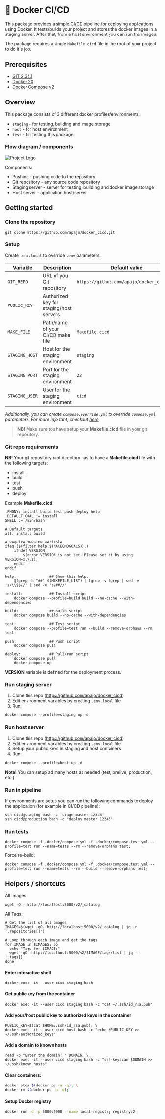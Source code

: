 # 🐳 Docker CI/CD

This package provides a simple CI/CD pipeline for deploying applications using Docker.
It tests/builds your project and stores the docker images in a staging server.
After that, from a host environment you can run the images.

The package requires a single `Makefile.cicd` file in the root of your project to do it's job.

## Prerequisites

- [GIT 2.34.1](https://git-scm.com/)
- [Docker 20](https://www.docker.com/)
- [Docker Compose v2](https://www.docker.com/)

## Overview

This package consists of 3 different docker profiles/environments:
* `staging` - for testing, building and image storage
* `host` - for host environment
* `test` - for testing this package

### Flow diagram / components

![Project Logo](./docs/pipeline.png)

Components:

* Pushing - pushing code to the repository
* Git repository - any source code repository
* Staging server - server for testing, building and docker image storage
* Host server - application host/server

## Getting started

### Clone the repository

```shell
git clone https://github.com/apajo/docker_cicd.git
```

### Setup

Create `.env.local` to override `.env` parameters.


| Variable           | Description                                   | Default value                              |
|--------------------|-----------------------------------------------|--------------------------------------------|
| `GIT_REPO`         | URL of you Git repository                     | `https://github.com/apajo/docker_cicd.git` |
| `PUBLIC_KEY`       | Authorized key for staging/host servers |                                            |
| `MAKE_FILE`        | Path/name of your CI/CD make file             | `Makefile.cicd`                            |
| `STAGING_HOST`     | Host for the staging environment              | `staging`                                  |
| `STAGING_PORT`     | Port for the staging environment              | `22`                                       |
| `STAGING_USER`     | User for the staging environment              | `cicd`                                     |


_Additionally, you can create `compose.override.yml` to override `compose.yml` parameters. For more info taht, checkout [here](https://docs.docker.com/compose/)_

> __NB!__ Make sure tou have setup your __Makefile.cicd__ file in your git repository.

### Git repo requirements

__NB!__ Your git repository root directory has to have a
__Makefile.cicd__ file with the following targets:
* install
* build
* test
* push
* deploy

Example __Makefile.cicd__:

```shell
.PHONY: install build test push deploy help
.DEFAULT_GOAL := install
SHELL := /bin/bash

# Default targets
all: install build

# Require VERSION veriable
ifeq ($(filter help,$(MAKECMDGOALS)),)
    ifndef VERSION
        $(error VERSION is not set. Please set it by using VERSION=x.y.z);
    endif
endif

help:               ## Show this help.
	@fgrep -h "##" $(MAKEFILE_LIST) | fgrep -v fgrep | sed -e 's/\\$$//' | sed -e 's/##//'

install:            ## Install script
	docker compose --profile=build build --no-cache --with-dependencies

build:              ## Build script
	docker compose build --no-cache --with-dependencies

test:               ## Test script
	docker compose --profile=test run --build --remove-orphans --rm test

push:               ## Push script
	docker compose push

deploy:             ## Pull/run script
	docker compose pull
	docker compose up

```

__VERSION__ variable is defined for the deployment process.

### Run staging server

1. Clone this repo (https://github.com/apajo/docker_cicd)
2. Edit environment variables by creating `.env.local` file
3. Run:

```shell
docker compose --profile=staging up -d
```

### Run host server

1. Clone this repo (https://github.com/apajo/docker_cicd)
2. Edit environment variables by creating `.env.local` file
3. Setup your public keys in staging and host containers
4. Run:

```shell
docker compose --profile=host up -d
```

__Note!__ You can setup ad many hosts as needed (test, prelive, production, etc.) 

### Run in pipeline

If environments are setup you can run the following commands to deploy the application
(for example in CI/CD pipeline):

```shell
ssh cicd@staging bash -c "stage master 12345"
ssh cicd@production bash -c "deploy master 12345"
```

### Run tests

```shell
docker compose -f .docker/compose.yml -f .docker/compose.test.yml --profile=test run --name=tests --rm --remove-orphans test;
```

Force re-build:

```shell
docker compose -f .docker/compose.yml -f .docker/compose.test.yml --profile=test run --name=tests --rm --build --remove-orphans test;
```

## Helpers / shortcuts

All Images:
```shell
wget -O - http://localhost:5000/v2/_catalog
```

All Tags:
```shell
# Get the list of all images
IMAGES=$(wget -qO- http://localhost:5000/v2/_catalog | jq -r '.repositories[]')

# Loop through each image and get the tags
for IMAGE in $IMAGES; do
  echo "Tags for $IMAGE:"
  wget -qO- http://localhost:5000/v2/$IMAGE/tags/list | jq -r '.tags[]'
done
```


#### Enter interactive shell

```shell
docker exec -it --user cicd staging bash
```

#### Get public key from the container

```shell
docker exec -it --user cicd staging bash -c "cat ~/.ssh/id_rsa.pub"
```

#### Add your/host public key to authorized keys in the container

```shell
PUBLIC_KEY=$(cat $HOME/.ssh/id_rsa.pub); \
docker exec -it --user cicd host bash -c "echo $PUBLIC_KEY >> ~/.ssh/authorized_keys"
```

#### Add a domain to known hosts

```shell
read -p "Enter the domain: " DOMAIN; \
docker exec -it --user cicd staging bash -c "ssh-keyscan $DOMAIN >> ~/.ssh/known_hosts"
```

#### Clear containers:

```bash
docker stop $(docker ps -a -q); \
docker rm $(docker ps -a -q);
```

#### Setup Docker registry

```bash
docker run -d -p 5000:5000 --name local-registry registry:2
```
